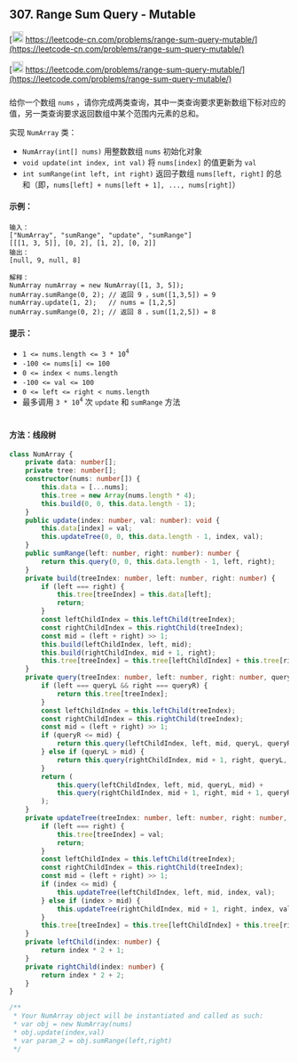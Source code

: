 ## 307. Range Sum Query - Mutable

[<img src="https://static.leetcode-cn.com/cn-mono-assets/production/assets/logo-dark-cn.c42314a8.svg" height="20" /> https://leetcode-cn.com/problems/range-sum-query-mutable/](https://leetcode-cn.com/problems/range-sum-query-mutable/)

[<img src="https://assets.leetcode.com/static_assets/public/webpack_bundles/images/logo-dark.e99485d9b.svg" height="20"/> https://leetcode.com/problems/range-sum-query-mutable/](https://leetcode.com/problems/range-sum-query-mutable/)

###

给你一个数组 `nums` ，请你完成两类查询，其中一类查询要求更新数组下标对应的值，另一类查询要求返回数组中某个范围内元素的总和。

实现 `NumArray` 类：

-   `NumArray(int[] nums)` 用整数数组 `nums` 初始化对象
-   `void update(int index, int val)` 将 `nums[index]` 的值更新为 `val`
-   `int sumRange(int left, int right)` 返回子数组 `nums[left, right]` 的总和（即，`nums[left] + nums[left + 1], ..., nums[right]`）

#### 示例：

```
输入：
["NumArray", "sumRange", "update", "sumRange"]
[[[1, 3, 5]], [0, 2], [1, 2], [0, 2]]
输出：
[null, 9, null, 8]

解释：
NumArray numArray = new NumArray([1, 3, 5]);
numArray.sumRange(0, 2); // 返回 9 ，sum([1,3,5]) = 9
numArray.update(1, 2);   // nums = [1,2,5]
numArray.sumRange(0, 2); // 返回 8 ，sum([1,2,5]) = 8
```

#### 提示：

-   `1 <= nums.length <= 3 * 10`<sup>`4`</sup>
-   `-100 <= nums[i] <= 100`
-   `0 <= index < nums.length`
-   `-100 <= val <= 100`
-   `0 <= left <= right < nums.length`
-   最多调用 `3 * 10`<sup>`4`</sup> 次 `update` 和 `sumRange` 方法

#

#### 方法：线段树

```ts
class NumArray {
    private data: number[];
    private tree: number[];
    constructor(nums: number[]) {
        this.data = [...nums];
        this.tree = new Array(nums.length * 4);
        this.build(0, 0, this.data.length - 1);
    }
    public update(index: number, val: number): void {
        this.data[index] = val;
        this.updateTree(0, 0, this.data.length - 1, index, val);
    }
    public sumRange(left: number, right: number): number {
        return this.query(0, 0, this.data.length - 1, left, right);
    }
    private build(treeIndex: number, left: number, right: number) {
        if (left === right) {
            this.tree[treeIndex] = this.data[left];
            return;
        }
        const leftChildIndex = this.leftChild(treeIndex);
        const rightChildIndex = this.rightChild(treeIndex);
        const mid = (left + right) >> 1;
        this.build(leftChildIndex, left, mid);
        this.build(rightChildIndex, mid + 1, right);
        this.tree[treeIndex] = this.tree[leftChildIndex] + this.tree[rightChildIndex];
    }
    private query(treeIndex: number, left: number, right: number, queryL: number, queryR: number): number {
        if (left === queryL && right === queryR) {
            return this.tree[treeIndex];
        }
        const leftChildIndex = this.leftChild(treeIndex);
        const rightChildIndex = this.rightChild(treeIndex);
        const mid = (left + right) >> 1;
        if (queryR <= mid) {
            return this.query(leftChildIndex, left, mid, queryL, queryR);
        } else if (queryL > mid) {
            return this.query(rightChildIndex, mid + 1, right, queryL, queryR);
        }
        return (
            this.query(leftChildIndex, left, mid, queryL, mid) +
            this.query(rightChildIndex, mid + 1, right, mid + 1, queryR)
        );
    }
    private updateTree(treeIndex: number, left: number, right: number, index: number, val: number) {
        if (left === right) {
            this.tree[treeIndex] = val;
            return;
        }
        const leftChildIndex = this.leftChild(treeIndex);
        const rightChildIndex = this.rightChild(treeIndex);
        const mid = (left + right) >> 1;
        if (index <= mid) {
            this.updateTree(leftChildIndex, left, mid, index, val);
        } else if (index > mid) {
            this.updateTree(rightChildIndex, mid + 1, right, index, val);
        }
        this.tree[treeIndex] = this.tree[leftChildIndex] + this.tree[rightChildIndex];
    }
    private leftChild(index: number) {
        return index * 2 + 1;
    }
    private rightChild(index: number) {
        return index * 2 + 2;
    }
}

/**
 * Your NumArray object will be instantiated and called as such:
 * var obj = new NumArray(nums)
 * obj.update(index,val)
 * var param_2 = obj.sumRange(left,right)
 */
```
